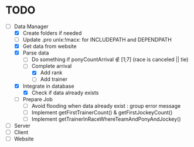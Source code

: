 # TODO
- [ ] Data Manager
    - [x] Create folders if needed
    - [ ] Update .pro unix:!macx: for INCLUDEPATH and DEPENDPATH
    - [x] Get data from website
    - [x] Parse data
        - [ ] Do something if ponyCountArrival ∉ [1;7] (race is canceled || tie)
        - [ ] Complete arrival
            - [x] Add rank
            - [ ] Add trainer
    - [x] Integrate in database
        - [x] Check if data already exists
    - [ ] Prepare Job
        - [ ] Avoid flooding when data already exist : group error message
        - [ ] Implement getFirstTrainerCount() & getFirstJockeyCount()
        - [ ] Implement getTrainerInRaceWhereTeamAndPonyAndJockey()
- [ ] Server
- [ ] Client
- [ ] Website
